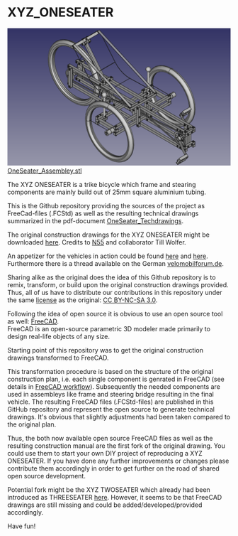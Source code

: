 # XYZ_ONESEATER

![](https://github.com/FreeCutter/XYZ_ONESEATER/blob/master/OneSeater_Assembley.png)
[OneSeater_Assembley.stl](https://github.com/FreeCutter/XYZ_ONESEATER/blob/master/OneSeater_Assembley.stl)

The XYZ ONESEATER is a trike bicycle which frame and stearing components are mainly build out of 25mm square aluminium tubing. 

This is the Github repository providing the sources of the project as FreeCad-files (.FCStd) as well as the resulting technical drawings summarized in the pdf-document [OneSeater_Techdrawings](https://github.com/FreeCutter/XYZ_ONESEATER/blob/master/OneSeater_TechDrawings.pdf).

The original construction drawings for the XYZ ONESEATER might be downloaded [here](http://www.n55.dk/MANUALS/SPACEFRAMEVEHICLES/spaceframevehicles.html). Credits to [N55](http://www.n55.dk) and collaborator Till Wolfer.

An appetizer for the vehicles in action could be found [here](http://www.youtube.com/watch?v=CPaBOMBIfKA) and [here](https://youtu.be/3dgY7bEmk1Q). Furthermore there is a thread available on the German [velomobilforum.de](https://www.velomobilforum.de/forum/index.php?threads/eigenbau-xyz-spaceframe-vehicle.33109/).

Sharing alike as the original does the idea of this Github repository is to remix, transform, or build upon the original construction drawings provided. Thus, all of us have to distribute our contributions in this repository under the same [license](https://github.com/FreeCutter/XYZ_ONESEATER/blob/master/License%20-%20Disclaimer%20-%20Contribution.md) as the original: [CC BY-NC-SA 3.0](https://creativecommons.org/licenses/by-nc-sa/3.0/).

Following the idea of open source it is obvious to use an open source tool as well: [FreeCAD](https://www.freecadweb.org). <br>FreeCAD is an open-source parametric 3D modeler made primarily to design real-life objects of any size.

Starting point of this repository was to get the original construction drawings transformed to FreeCAD. 

This transformation procedure is based on the structure of the original construction plan, i.e. each single component is genrated in FreeCAD (see details in [FreeCAD workflow](https://github.com/FreeCutter/XYZ_ONESEATER/blob/master/FreeCAD%20workflow%20and%20version.md)). Subsequently the needed components are used in assembleys like frame and steering bridge resulting in the final vehicle. The resulting FreeCAD files (.FCStd-files) are published in this GitHub repository and represent the open source to generate technical drawings. It's obvious that slightly adjustments had been taken compared to the original plan. 

Thus, the both now available open source FreeCAD files as well as the resulting construction manual are the first fork of the original drawing. You could use them to start your own DIY project of reproducing a XYZ ONESEATER. If you have done any further improvements or changes please contribute them accordingly in order to get further on the road of shared open source development.

Potential fork might be the XYZ TWOSEATER which already had been introduced as THREESEATER [here](https://www.dropbox.com/s/jynk9lwfgj25o40/dreisitzer.avi). However, it seems to be that FreeCAD drawings are still missing and could be added/developed/provided accordingly.

Have fun!
